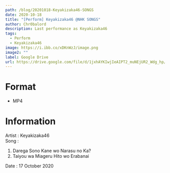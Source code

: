 ```yaml
---
path: /blog/20201018-Keyakizaka46-SONGS
date: 2020-10-18
title: "[Perform] Keyakizaka46 @NHK SONGS"
author: Chr0balord
description: Last performance as Keyakizaka46
tags:
  - Perform
  - Keyakizaka46
image: https://i.ibb.co/xDKnWzJ/image.png
image2: ""
label: Google Drive
url: https://drive.google.com/file/d/1jxhAYKIwjIeAIPT2_muNEjUR2_Wdg_hp/view?usp=sharing
---
```


# Format

- MP4

# Information

Artist : Keyakizaka46 <br/>
Song :

1. Darega Sono Kane wo Narasu no Ka?
2. Taiyou wa Miageru Hito wo Erabanai <br>

Date : 17 October 2020 <br/>
